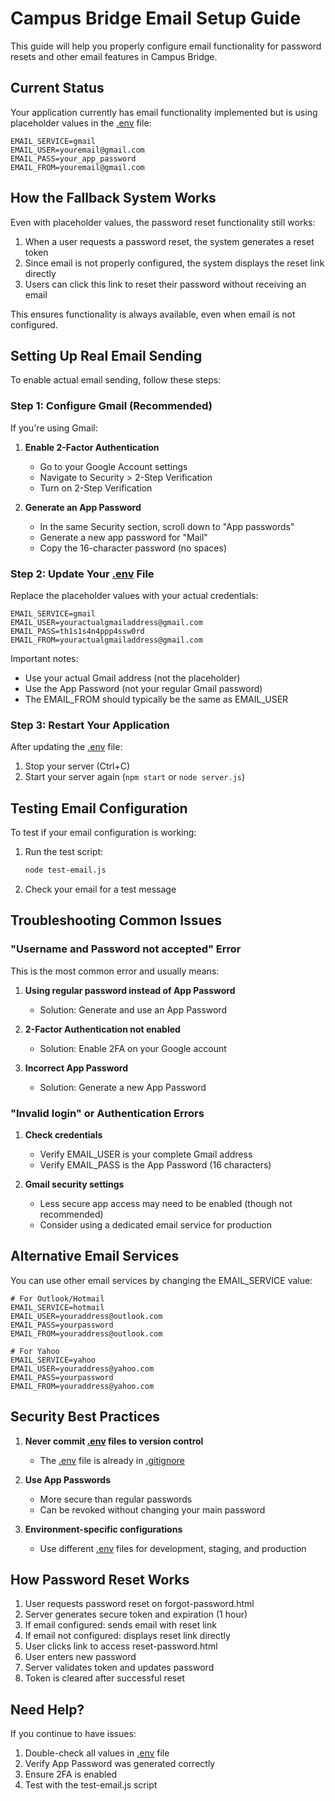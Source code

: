 # Campus Bridge Email Setup Guide

This guide will help you properly configure email functionality for password resets and other email features in Campus Bridge.

## Current Status

Your application currently has email functionality implemented but is using placeholder values in the [.env](file:///Users/madanthambisetty/Downloads/Campus-Bridge/.env) file:

```env
EMAIL_SERVICE=gmail
EMAIL_USER=youremail@gmail.com
EMAIL_PASS=your_app_password
EMAIL_FROM=youremail@gmail.com
```

## How the Fallback System Works

Even with placeholder values, the password reset functionality still works:
1. When a user requests a password reset, the system generates a reset token
2. Since email is not properly configured, the system displays the reset link directly
3. Users can click this link to reset their password without receiving an email

This ensures functionality is always available, even when email is not configured.

## Setting Up Real Email Sending

To enable actual email sending, follow these steps:

### Step 1: Configure Gmail (Recommended)

If you're using Gmail:

1. **Enable 2-Factor Authentication**
   - Go to your Google Account settings
   - Navigate to Security > 2-Step Verification
   - Turn on 2-Step Verification

2. **Generate an App Password**
   - In the same Security section, scroll down to "App passwords"
   - Generate a new app password for "Mail"
   - Copy the 16-character password (no spaces)

### Step 2: Update Your [.env](file:///Users/madanthambisetty/Downloads/Campus-Bridge/.env) File

Replace the placeholder values with your actual credentials:

```env
EMAIL_SERVICE=gmail
EMAIL_USER=youractualgmailaddress@gmail.com
EMAIL_PASS=th1s1s4n4ppp4ssw0rd
EMAIL_FROM=youractualgmailaddress@gmail.com
```

Important notes:
- Use your actual Gmail address (not the placeholder)
- Use the App Password (not your regular Gmail password)
- The EMAIL_FROM should typically be the same as EMAIL_USER

### Step 3: Restart Your Application

After updating the [.env](file:///Users/madanthambisetty/Downloads/Campus-Bridge/.env) file:
1. Stop your server (Ctrl+C)
2. Start your server again (`npm start` or `node server.js`)

## Testing Email Configuration

To test if your email configuration is working:

1. Run the test script:
   ```bash
   node test-email.js
   ```

2. Check your email for a test message

## Troubleshooting Common Issues

### "Username and Password not accepted" Error

This is the most common error and usually means:

1. **Using regular password instead of App Password**
   - Solution: Generate and use an App Password

2. **2-Factor Authentication not enabled**
   - Solution: Enable 2FA on your Google account

3. **Incorrect App Password**
   - Solution: Generate a new App Password

### "Invalid login" or Authentication Errors

1. **Check credentials**
   - Verify EMAIL_USER is your complete Gmail address
   - Verify EMAIL_PASS is the App Password (16 characters)

2. **Gmail security settings**
   - Less secure app access may need to be enabled (though not recommended)
   - Consider using a dedicated email service for production

## Alternative Email Services

You can use other email services by changing the EMAIL_SERVICE value:

```env
# For Outlook/Hotmail
EMAIL_SERVICE=hotmail
EMAIL_USER=youraddress@outlook.com
EMAIL_PASS=yourpassword
EMAIL_FROM=youraddress@outlook.com

# For Yahoo
EMAIL_SERVICE=yahoo
EMAIL_USER=youraddress@yahoo.com
EMAIL_PASS=yourpassword
EMAIL_FROM=youraddress@yahoo.com
```

## Security Best Practices

1. **Never commit [.env](file:///Users/madanthambisetty/Downloads/Campus-Bridge/.env) files to version control**
   - The [.env](file:///Users/madanthambisetty/Downloads/Campus-Bridge/.env) file is already in [.gitignore](file:///Users/madanthambisetty/Downloads/Campus-Bridge/.gitignore)

2. **Use App Passwords**
   - More secure than regular passwords
   - Can be revoked without changing your main password

3. **Environment-specific configurations**
   - Use different [.env](file:///Users/madanthambisetty/Downloads/Campus-Bridge/.env) files for development, staging, and production

## How Password Reset Works

1. User requests password reset on forgot-password.html
2. Server generates secure token and expiration (1 hour)
3. If email configured: sends email with reset link
4. If email not configured: displays reset link directly
5. User clicks link to access reset-password.html
6. User enters new password
7. Server validates token and updates password
8. Token is cleared after successful reset

## Need Help?

If you continue to have issues:

1. Double-check all values in [.env](file:///Users/madanthambisetty/Downloads/Campus-Bridge/.env) file
2. Verify App Password was generated correctly
3. Ensure 2FA is enabled
4. Test with the test-email.js script